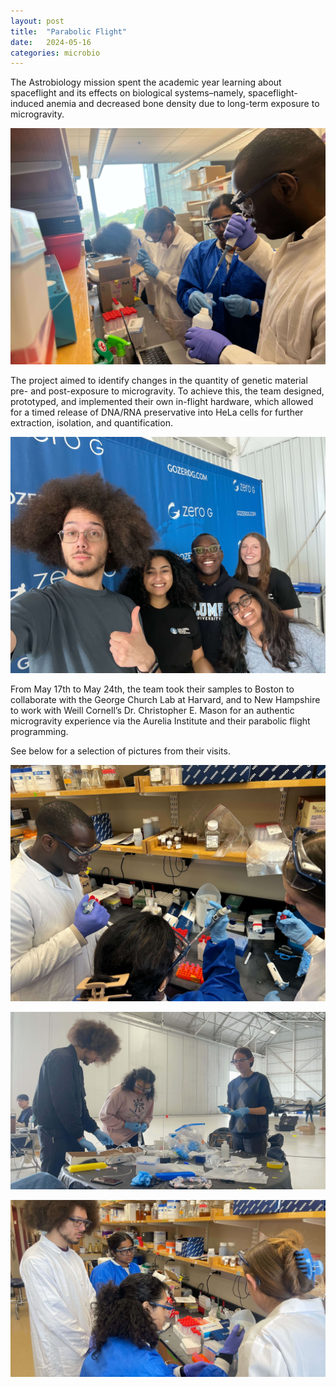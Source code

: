 ```yaml
---
layout: post
title:  "Parabolic Flight"
date:   2024-05-16
categories: microbio
---
```


The Astrobiology mission spent the academic year learning about spaceflight and its effects on biological systems–namely, spaceflight-induced anemia and decreased bone density due to long-term exposure to microgravity.

<p align="center">
	<img src="/assets/media/img/microbio/2024-05-17-2.jpg">
	<!-- <div>
    <figcaption class="text-center">
		<b>Inspecting the 2D Clinostat</b>
    </figcaption>
  </div> -->
</p>

The project aimed to identify changes in the quantity of genetic material pre- and post-exposure to microgravity. To achieve this, the team designed, prototyped, and implemented their own in-flight hardware, which allowed for a timed release of DNA/RNA preservative into HeLa cells for further extraction, isolation, and quantification. 

<p align="center">
	<img src="/assets/media/img/microbio/2024-05-17-1.jpg">
	<!-- <div>
    <figcaption class="text-center">
		<b>Inspecting the 2D Clinostat</b>
    </figcaption>
  </div> -->
</p>

From May 17th to May 24th, the team took their samples to Boston to collaborate with the George Church Lab at Harvard, and to New Hampshire to work with Weill Cornell’s Dr. Christopher E. Mason for an authentic microgravity experience via the Aurelia Institute and their parabolic flight programming.

See below for a selection of pictures from their visits.

<p align="center">
	<img src="/assets/media/img/microbio/2024-05-17-3.jpg">
	<!-- <div>
    <figcaption class="text-center">
		<b>Inspecting the 2D Clinostat</b>
    </figcaption>
  </div> -->
</p>

<p align="center">
	<img src="/assets/media/img/microbio/2024-05-17-4.jpg">
	<!-- <div>
    <figcaption class="text-center">
		<b>Inspecting the 2D Clinostat</b>
    </figcaption>
  </div> -->
</p>

<p align="center">
	<img src="/assets/media/img/microbio/2024-05-17-5.jpg">
	<!-- <div>
    <figcaption class="text-center">
		<b>Inspecting the 2D Clinostat</b>
    </figcaption>
  </div> -->
</p>